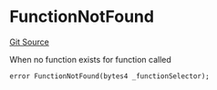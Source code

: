 # FunctionNotFound
[Git Source](https://github.com/thrackle-io/rules-protocol/blob/ca661487b49e5b916c4fa8811d6bdafbe530a6c8/src/economic/ruleProcessor/nontagged/RuleProcessorDiamond.sol)

When no function exists for function called


```solidity
error FunctionNotFound(bytes4 _functionSelector);
```

